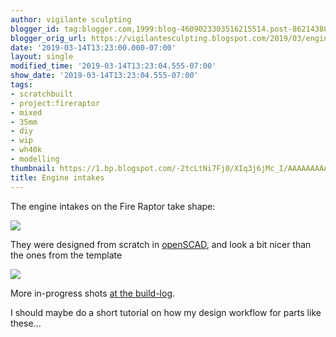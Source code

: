 ```yaml
---
author: vigilante sculpting
blogger_id: tag:blogger.com,1999:blog-4609023303516215514.post-862143885583795695
blogger_orig_url: https://vigilantesculpting.blogspot.com/2019/03/engine-intakes.html
date: '2019-03-14T13:23:00.000-07:00'
layout: single
modified_time: '2019-03-14T13:23:04.555-07:00'
show_date: '2019-03-14T13:23:04.555-07:00'
tags:
- scratchbuilt
- project:fireraptor
- mixed
- 35mm
- diy
- wip
- wh40k
- modelling
thumbnail: https://1.bp.blogspot.com/-2tcLtNi7Fj0/XIq3j6jMc_I/AAAAAAAAARU/C0h7FYbkXWQ1loIJ1Dmx29ay0_Rgp2P1wCLcBGAs/s320-c/IMG_6241.JPG
title: Engine intakes
---
```

The engine intakes on the Fire Raptor take shape:  
  

![](https://1.bp.blogspot.com/-2tcLtNi7Fj0/XIq3j6jMc_I/AAAAAAAAARU/C0h7FYbkXWQ1loIJ1Dmx29ay0_Rgp2P1wCLcBGAs/s1600/IMG_6241.JPG)

They were designed from scratch in [openSCAD](http://www.openscad.org/),
and look a bit nicer than the ones from the template  
  

![](https://2.bp.blogspot.com/-y_DVqsxOUZE/XIq3uhjeEfI/AAAAAAAAARY/vFGyYZWpMjoWXukp6wZww2zrAk323RyDQCLcBGAs/s1600/IMG_6242.JPG)

More in-progress shots [at the
build-log](http://www.papermodelers.com/forum/alternate-dimensions/42866-fire-raptor-version-2-a-post667166.html#post667166).  
  
I should maybe do a short tutorial on how my design workflow for parts
like these...  
  
